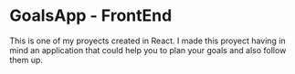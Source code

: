 # GoalsApp - FrontEnd

This is one of my proyects created in React.
I made this proyect having in mind an application that could help you to plan your goals and also follow them up.